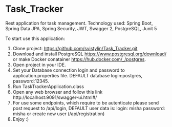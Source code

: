 # Task_Tracker 
Rest application for task management.
Technology used:
Spring Boot,
Spring Data JPA, 
Spring Security, 
JWT,
Swagger 2,
PostgreSQL,
Junit 5

To start use this application: 
1) Clone project: https://github.com/svistylin/Task_Tracker.git 
2) Download and install PostgreSQL https://www.postgresql.org/download/ or make Docker conatainer https://hub.docker.com/_/postgres. 
3) Open project in your IDE.
4) Set your Database connection login and password to application.properties file. DEFAULT database login:postgres, password:12345.
5) Run TaskTrackerApplication.class
6) Open any web browser and follow this link http://localhost:9091/swagger-ui.html#/  
7) For use some endpoints, which require to be autenticate please send post request to /api/login, DEFAULT user data is: login: misha  password: misha or create new user              (/api/registration) 
8) Enjoy :)
   
